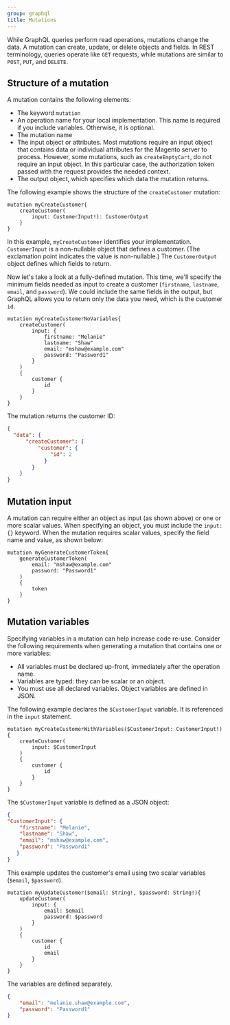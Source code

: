 ```yaml
---
group: graphql
title: Mutations
---
```


While GraphQL queries perform read operations, mutations change the data. A mutation can create, update, or delete objects and fields. In REST terminology, queries operate like `GET` requests, while mutations are similar to `POST`, `PUT`, and `DELETE`.

## Structure of a mutation

A mutation contains the following elements:

* The keyword `mutation`
* An operation name for your local implementation. This name is required if you include variables. Otherwise, it is optional.
* The mutation name
* The input object or attributes. Most mutations require an input object that contains data or individual attributes for the Magento server to process. However, some mutations, such as `createEmptyCart`, do not require an input object. In this particular case, the authorization token passed with the request provides the needed context.
* The output object, which specifies which data the mutation returns.

The following example shows the structure of the `createCustomer` mutation:

```text
mutation myCreateCustomer{
    createCustomer(
        input: CustomerInput!): CustomerOutput
    }
}
```

In this example, `myCreateCustomer` identifies your implementation.  `CustomerInput` is a non-nullable object that defines a customer. (The exclamation point indicates the value is non-nullable.) The `CustomerOutput` object defines which fields to return.

Now let's take a look at a fully-defined mutation. This time, we'll specify the minimum fields needed as input to create a customer (`firstname`, `lastname`, `email`, and `password`). We could include the same fields in the output, but GraphQL allows you to return only the data you need, which is the customer `id`.


```text
mutation myCreateCustomerNoVariables{
    createCustomer(
        input: {
            firstname: "Melanie"
            lastname: "Shaw"
            email: "mshaw@example.com"
            password: "Password1"
        }
    )
    {
        customer {
            id
        }
    }
}
```

The mutation returns the customer ID:

```json
{
  "data": {
      "createCustomer": {
          "customer": {
              "id": 2
            }
        }
    }
}
```

## Mutation input

A mutation can require either an object as input (as shown above) or one or more scalar values. When specifying an object, you must include the `input: {}` keyword. When the mutation requires scalar values, specify the field name and value, as shown below:

```text
mutation myGenerateCustomerToken{
    generateCustomerToken(
        email: "mshaw@example.com"
        password: "Password1"
    )
    {
        token
    }
}
```

## Mutation variables

Specifying variables in a mutation can help increase code re-use. Consider the following requirements when generating a mutation that contains one or more variables:

* All variables must be declared up-front, immediately after the operation name.
* Variables are typed: they can be scalar or an object.
* You must use all declared variables. Object variables are defined in JSON.

The following example declares the `$CustomerInput` variable. It is referenced in the `input` statement.

```text
mutation myCreateCustomerWithVariables($CustomerInput: CustomerInput!){
    createCustomer(
        input: $CustomerInput
    )
    {
        customer {
            id
        }
    }
}
```

The `$CustomerInput` variable is defined as a JSON object:

```json
{
"CustomerInput": {
    "firstname": "Melanie",
    "lastname": "Shaw",
    "email": "mshaw@example.com",
    "password": "Password1"
   }
}
```

This example updates the customer's email using two scalar variables (`$email`, `$password`).

```text
mutation myUpdateCustomer($email: String!, $password: String!){
    updateCustomer(
        input: {
            email: $email
            password: $password
        }
    )
    {
        customer {
            id
            email
        }
    }
}
```

The variables are defined separately.

```json
{
    "email": "melanie.shaw@example.com",
    "password": "Password1"
}
```